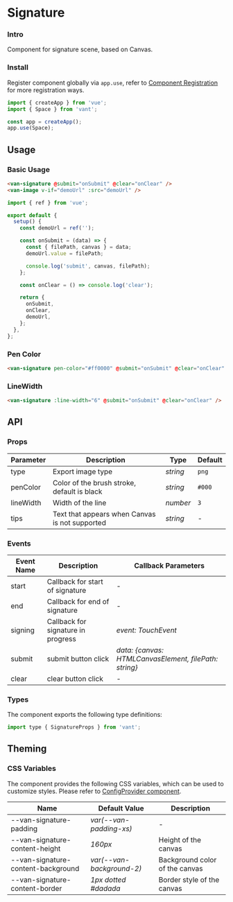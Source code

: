 # Signature

### Intro

Component for signature scene, based on Canvas.

### Install

Register component globally via `app.use`, refer to [Component Registration](#/en-US/advanced-usage#zu-jian-zhu-ce) for more registration ways.

```js
import { createApp } from 'vue';
import { Space } from 'vant';

const app = createApp();
app.use(Space);
```

## Usage

### Basic Usage

```html
<van-signature @submit="onSubmit" @clear="onClear" />
<van-image v-if="demoUrl" :src="demoUrl" />
```

```js
import { ref } from 'vue';

export default {
  setup() {
    const demoUrl = ref('');

    const onSubmit = (data) => {
      const { filePath, canvas } = data;
      demoUrl.value = filePath;

      console.log('submit', canvas, filePath);
    };

    const onClear = () => console.log('clear');

    return {
      onSubmit,
      onClear,
      demoUrl,
    };
  },
};
```

### Pen Color

```html
<van-signature pen-color="#ff0000" @submit="onSubmit" @clear="onClear" />
```

### LineWidth

```html
<van-signature :line-width="6" @submit="onSubmit" @clear="onClear" />
```

## API

### Props

| Parameter | Description | Type | Default |
| --- | --- | --- | --- |
| type | Export image type | _string_ | `png` |
| penColor | Color of the brush stroke, default is black | _string_ | `#000` |
| lineWidth | Width of the line | _number_ | `3` |
| tips | Text that appears when Canvas is not supported | _string_ | - |

### Events

| Event Name | Description | Callback Parameters |
| --- | --- | --- |
| start | Callback for start of signature | - |
| end | Callback for end of signature | - |
| signing | Callback for signature in progress | _event: TouchEvent_ |
| submit | submit button click | _data: {canvas: HTMLCanvasElement, filePath: string}_ |
| clear | clear button click | - |

### Types

The component exports the following type definitions:

```js
import type { SignatureProps } from 'vant';
```

## Theming

### CSS Variables

The component provides the following CSS variables, which can be used to customize styles. Please refer to [ConfigProvider component](#/en-US/config-provider).

| Name | Default Value | Description |
| --- | --- | --- |
| --van-signature-padding | _var(--van-padding-xs)_ | - |
| --van-signature-content-height | _160px_ | Height of the canvas |
| --van-signature-content-background | _var(--van-background-2)_ | Background color of the canvas |
| --van-signature-content-border | _1px dotted #dadada_ | Border style of the canvas |
